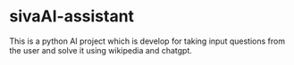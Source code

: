 # sivaAI-assistant
This is a python AI project which is develop for taking input questions from the user and solve it using wikipedia and chatgpt.
